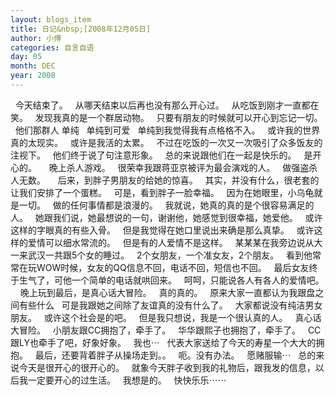 ```yaml
---
layout: blogs_item
title: 日记&nbsp;[2008年12月05日]
author: 小傅
categories: 自言自语
day: 05
month: DEC
year: 2008
---
```




&nbsp; 今天结束了。
&nbsp; 从哪天结束以后再也没有那么开心过。
&nbsp; 从吃饭到刚才一直都在笑。
&nbsp; 发现我真的是一个群居动物。
&nbsp; 只要有朋友的时候就可以开心到忘记一切。
&nbsp; 他们那群人 单纯
&nbsp; 单纯到可爱
&nbsp; 单纯到我觉得我有点格格不入。
&nbsp; 或许我的世界真的太现实。
&nbsp; 或许是我活的太累。
&nbsp; 不过在吃饭的一次又一次吸引了众多饭友的注视下。
&nbsp; 他们终于说了句注意形象。
&nbsp; 总的来说跟他们在一起是快乐的。
&nbsp; 是开心的。
&nbsp;
&nbsp; 晚上杀人游戏。
&nbsp; 很荣幸我跟蒋亚京被评为最会演戏的人。
&nbsp; 做强盗杀人无数。
&nbsp;
&nbsp; 后来，到胖子男朋友的给她的惊喜。
&nbsp; 其实，并没有什么，很老套的让我们安排了一个蛋糕。
&nbsp; 可是，看到胖子一脸幸福。
&nbsp; 因为在她眼里，小乌龟就是一切。
&nbsp; 做的任何事情都是浪漫的。
&nbsp; 我就说，她真的真的是个很容易满足的人。
&nbsp; 她跟我们说，她最想说的一句，谢谢他，她感觉到很幸福，她爱他。
&nbsp; 或许这样的字眼真的有些入骨。
&nbsp; 但是我觉得在她口里说出来确是那么真挚。
&nbsp; 或许这样的爱情可以细水常流的。
&nbsp; 但是有的人爱情不是这样。
&nbsp; 某某某在我旁边说从大一来武汉一共跟5个女的睡过。
&nbsp; 2个女朋友，一个准女友，2个朋友。
&nbsp; 看到他常常在玩WOW时候，女友的QQ信息不回，电话不回，短信也不回。
&nbsp; 最后女友终于生气了，可他一个简单的电话就哄回来。
&nbsp; 呵呵，只能说各人有各人的爱情吧。
&nbsp;
&nbsp; 晚上玩到最后，是真心话大冒险。
&nbsp; 真的真的。
&nbsp; 原来大家一直都认为我跟盘之间有些什么
&nbsp; 可是我跟她之间除了友谊真的没有什么了。
&nbsp; 大家都说没有纯洁男女朋友。
&nbsp; 或许这个社会是的吧。
&nbsp; 但是我只想说，我是一个很认真的人。
&nbsp; 真心话大冒险。
&nbsp; 小朋友跟CC拥抱了，牵手了。
&nbsp; 华华跟熙子也拥抱了，牵手了。
&nbsp; CC跟LY也牵手了吧，好象好象。
&nbsp; 我也⋯
&nbsp; 代表大家送给了今天的寿星一个大大的拥抱。
&nbsp; 最后，还要背着胖子从操场走到。。
&nbsp; 呃。没有办法。
&nbsp; 愿赌服输⋯
&nbsp; 总的来说今天是很开心的很开心的。
&nbsp; 就象今天胖子收到我的礼物后，跟我发的信息，以后我一定要开心的过生活。
&nbsp; 我想是的。
&nbsp; 快快乐乐⋯⋯
&nbsp;


